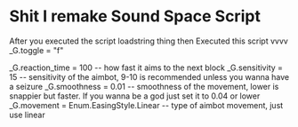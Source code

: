 # Shit I remake Sound Space Script

After you executed the script loadstring thing then
Executed this script
      vvvv
_G.toggle = "f"

_G.reaction_time = 100 -- how fast it aims to the next block
_G.sensitivity = 15 -- sensitivity of the aimbot, 9-10 is recommended unless you wanna have a seizure
_G.smoothness = 0.01 -- smoothness of the movement, lower is snappier but faster. If you wanna be a god just set it to 0.04 or lower
_G.movement = Enum.EasingStyle.Linear -- type of aimbot movement, just use linear
